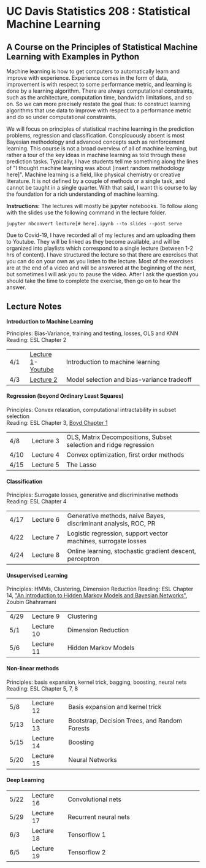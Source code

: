 UC Davis Statistics 208 : Statistical Machine Learning
==============================

A Course on the Principles of Statistical Machine Learning with Examples in Python
-----------------------------

Machine learning is how to get computers to automatically learn and improve with experience. Experience comes in the form of data, improvement is with respect to some performance metric, and learning is done by a learning algorithm. There are always computational constraints, such as the architecture, computation time, bandwidth limitations, and so on. So we can more precisely restate the goal thus: to construct learning algorithms that use data to improve with respect to a performance metric and do so under computational constraints.

We will focus on principles of statistical machine learning in the prediction problems, regression and classification.  Conspicuously absent is most Bayesian methodology and advanced concepts such as reinforcement learning.  This course is not a broad overview of all of machine learning, but rather a tour of the key ideas in machine learning as told through these prediction tasks.  Typically, I have students tell me something along the lines of "I thought machine learning was about [insert random methodology here]".  Machine learning is a field, like physical chemistry or creative literature.  It is not defined by a couple of methods or a single task, and cannot be taught in a single quarter.  With that said, I want this course to lay the foundation for a rich understanding of machine learning.

**Instructions:** The lectures will mostly be jupyter notebooks.  To follow along with the slides use the following command in the lecture folder.

```
jupyter nbconvert lecture[# here].ipynb --to slides --post serve
```
Due to Covid-19, I have recorded all of my lectures and am uploading them to Youtube.  They will be linked as they become available, and will be organized into playlists which correspond to a single lecture (between 1-2 hrs of content).  I have structured the lecture so that there are exercises that you can do on your own as you listen to the lecture.  Most of the exercises are at the end of a video and will be answered at the beginning of the next, but sometimes I will ask you to pause the video.  After I ask the question you should take the time to complete the exercise, then go on to hear the answer.

Lecture Notes
--------------

**Introduction to Machine Learning**

Principles: Bias-Variance, training and testing, losses, OLS and KNN<br>
Reading: ESL Chapter 2
<table>
<tr><td width="50px">4/1</td><td width="100px"><a href="lectures/lecture1/lecture1.ipynb">Lecture 1</a>-<a href="">Youtube</a></td><td width="650px">Introduction to machine learning</td></tr>
<tr><td width="50px">4/3</td><td width="100px"><a href="lectures/lecture2/lecture2.ipynb">Lecture 2</a></td><td width="650px">Model selection and bias-variance tradeoff</td></tr>
</table>

<h4>Regression (beyond Ordinary Least Squares)</h4>

Principles: Convex relaxation, computational intractability in subset selection<br>
Reading: ESL Chapter 3, [Boyd Chapter 1](http://stanford.edu/~boyd/cvxbook/bv_cvxbook.pdf)
<table>
<tr><td width="50px">4/8</td><td width="100px">Lecture 3</td><td width="650px">OLS,  Matrix Decompositions, Subset selection and ridge regression</td></tr>
<tr><td width="50px">4/10</td><td width="100px">Lecture 4</td><td width="650px">Convex optimization, first order methods</td></tr>
<tr><td width="50px">4/15</td><td width="100px">Lecture 5</td><td width="650px">The Lasso</td></tr>
</table>

<h4>Classification</h4>

Principles: Surrogate losses, generative and discriminative methods<br>
Reading: ESL Chapter 4
<table>
<tr><td width="50px">4/17</td><td width="100px">Lecture 6</td><td width="650px">Generative methods, naive Bayes, discriminant analysis, ROC, PR</td></tr>
<tr><td width="50px">4/22</td><td width="100px">Lecture 7</td><td width="650px">Logistic regression, support vector machines, surrogate losses</td></tr>
<tr><td width="50px">4/24</td><td width="100px">Lecture 8</td><td width="650px">Online learning, stochastic gradient descent, perceptron</td></tr>
</table>

<h4>Unsupervised Learning</h4>

Principles: HMMs, Clustering, Dimension Reduction
Reading: ESL Chapter 14, ["An Introduction to Hidden Markov Models and Bayesian Networks"](http://mlg.eng.cam.ac.uk/zoubin/papers/ijprai.pdf), Zoubin Ghahramani
<table>    
<tr><td width="50px">4/29</td><td width="100px">Lecture 9</td><td width="650px">Clustering</td></tr>
<tr><td width="50px">5/1</td><td width="100px">Lecture 10</td><td width="650px">Dimension Reduction</td></tr>
<tr><td width="50px">5/6</td><td width="100px">Lecture 11</td><td width="650px">Hidden Markov Models</td></tr>
</table>

<h4>Non-linear methods</h4>

Principles: basis expansion, kernel trick, bagging, boosting, neural nets<br>
Reading: ESL Chapter 5, 7, 8
<table>
<tr><td width="50px">5/8</td><td width="100px">Lecture 12</td><td width="650px">Basis expansion and kernel trick</td></tr>
<tr><td width="50px">5/13</td><td width="105px">Lecture 13</td><td width="650px">Bootstrap, Decision Trees, and Random Forests</td></tr>
<tr><td width="50px">5/15</td><td width="105px">Lecture 14</td><td width="650px">Boosting</td></tr>
<tr><td width="50px">5/20</td><td width="100px">Lecture 15</td><td width="650px">Neural Networks</td></tr>
</table>

<h4>Deep Learning</h4>
<table>
<tr><td width="50px">5/22</td><td width="105px">Lecture 16</td><td width="650px">Convolutional nets</td></tr>
<tr><td width="50px">5/29</td><td width="105px">Lecture 17</td><td width="650px">Recurrent neural nets</td></tr>
<tr><td width="50px">6/3</td><td width="105px">Lecture 18</td><td width="650px">Tensorflow 1</td></tr>
<tr><td width="50px">6/5</td><td width="105px">Lecture 19</td><td width="650px">Tensorflow 2</td></tr>
</table>
